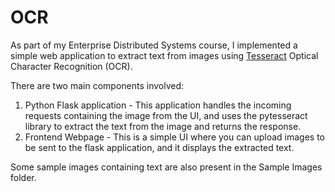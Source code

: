 # OCR
As part of my Enterprise Distributed Systems course, I implemented a simple web application to extract text from images using [Tesseract](https://tesseract-ocr.github.io/) Optical Character Recognition (OCR).

There are two main components involved:
1. Python Flask application - This application handles the incoming requests containing the image from the UI, and uses the pytesseract library to extract the text from the image and returns the response.
2. Frontend Webpage - This is a simple UI where you can upload images to be sent to the flask application, and it displays the extracted text.

Some sample images containing text are also present in the Sample Images folder.
